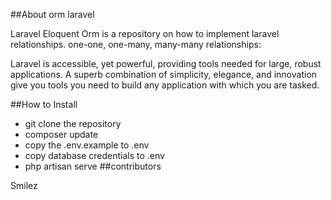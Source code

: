 ##About orm laravel

Laravel Eloquent Orm is a repository on how to implement laravel relationships. one-one, one-many, many-many relationships:

Laravel is accessible, yet powerful, providing tools needed for large, robust applications. A superb combination of simplicity, elegance, and innovation give you tools you need to build any application with which you are tasked.

##How to Install

- git clone the repository
- composer update
- copy the .env.example to .env
- copy database credentials to .env
- php artisan serve
##contributors

Smilez
